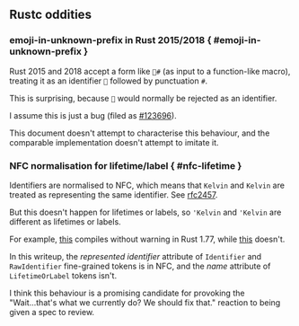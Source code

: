 ## Rustc oddities

### emoji-in-unknown-prefix in Rust 2015/2018 { #emoji-in-unknown-prefix }

Rust 2015 and 2018 accept a form like `🦁#`
(as input to a function-like macro),
treating it as an identifier `🦁` followed by punctuation `#`.

This is surprising, because `🦁` would normally be rejected as an identifier.

I assume this is just a bug (filed as [#123696]).

This document doesn't attempt to characterise this behaviour,
and the comparable implementation doesn't attempt to imitate it.


### NFC normalisation for lifetime/label { #nfc-lifetime }

Identifiers are normalised to NFC,
which means that `Kelvin` and `Kelvin` are treated as representing the same identifier.
See [rfc2457].

But this doesn't happen for lifetimes or labels, so `'Kelvin` and `'Kelvin` are different as lifetimes or labels.

For example, [this][playground-lifetime] compiles without warning in Rust 1.77, while [this][playground-ident] doesn't.

In this writeup, the <var>represented identifier</var> attribute of `Identifier` and `RawIdentifier` fine-grained tokens is in NFC,
and the <var>name</var> attribute of `LifetimeOrLabel` tokens isn't.

I think this behaviour is a promising candidate for provoking the
"Wait...that's what we currently do? We should fix that."
reaction to being given a spec to review.


[playground-lifetime]: https://play.rust-lang.org/?version=stable&mode=debug&edition=2021&gist=31fc06e4d678e1a38d8d39f521e8a11c
[playground-ident]: https://play.rust-lang.org/?version=stable&mode=debug&edition=2021&gist=aad27eb75b2774f16fc6b0981b770d56

[rfc2457]: https://rust-lang.github.io/rfcs/2457-non-ascii-idents.html

[#123696]: https://github.com/rust-lang/rust/issues/123696

